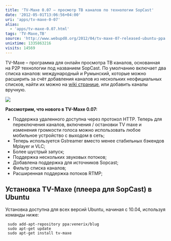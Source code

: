 ```yaml
---
title: 'TV-Maxe 0.07 – просмотр ТВ каналов по технологии SopCast'
date: '2012-05-01T13:06:56+04:00'
uri: 'apps/tv-maxe-0-07'
alias: 
  - 'apps/tv-maxe-0.07.html'
tags: 'TV-Maxe,ТВ'
source: 'http://www.webupd8.org/2012/04/tv-maxe-07-released-ubuntu-ppa.html'
unixtime: 1335863216
visits: 14569
---
```

TV-Maxe – программа для онлайн просмотра ТВ каналов, основанная на P2P технологии под названием SopCast. По умолчанию включает два списка каналов: международный и Румынский, которые можно расширить за счёт добавления каналов из нескольких неофициальных списков, найти их можно на [wiki странице](http://code.google.com/p/tv-maxe/wiki/ChannelLists), или добавить каналы вручную.

[![](img/2012/05/01/13-00/tv-maxe-7131193639-o.jpg)](img/2012/05/01/13-00/tv-maxe-7131193639-o.jpg)

**Рассмотрим, что нового в TV-Maxe 0.07:**

*   Поддержка удаленного доступна через протокол HTTP. Теперь для переключения каналов, включения / остановки TV maxe и изменения громкости голоса можно использовать любое мобильное устройство с выходом в сеть;
*   Теперь используется Gstreamer вместо менее стабильных бэкендов Mplayer и VLC;
*   Более шустрый запуск;
*   Поддержка нескольких звуковых потоков;
*   Добавлена поддержка для источников Sopcast;
*   Фильтр списка каналов;
*   Расширенная поддержка потоков RTMP;

## Установка TV-Maxe (плеера для SopCast) в Ubuntu

Установка доступна для всех версий Ubuntu, начиная с 10.04, используя команды ниже:

```
 sudo add-apt-repository ppa:venerix/blug
 sudo apt-get update
 sudo apt-get install tv-maxe
```
